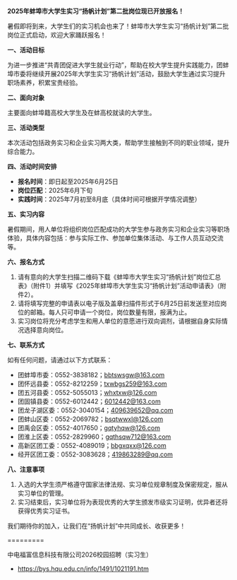 **2025年蚌埠市大学生实习“扬帆计划”第二批岗位现已开放报名！**

暑假即将到来，大学生们的实习机会也来了！蚌埠市大学生实习“扬帆计划”第二批岗位正式启动，欢迎大家踊跃报名！

**一、活动目标**

为进一步推进“共青团促进大学生就业行动”，帮助在校大学生提升实践能力，团蚌埠市委将继续开展2025年大学生实习“扬帆计划”活动，鼓励大学生通过实习提升职场素养，积累宝贵经验。

**二、面向对象**

主要面向蚌埠籍高校大学生及在蚌高校就读的大学生。

**三、活动类型**

本次活动包括政务实习和企业实习两大类，帮助学生接触到不同的职业领域，提升综合能力。

**四、活动时间安排**

* **报名时间**：即日起至2025年6月25日
* **岗位匹配**：2025年6月下旬
* **实践时间**：2025年7月初至8月底（具体时间可根据开学情况调整）

**五、实习内容**

暑假期间，用人单位将组织岗位匹配成功的大学生参与政务实习和企业实习等职场体验，具体内容包括：参与实际工作、参加单位集体活动、与工作人员互动交流等。

**六、报名方式**

1. 请有意向的大学生扫描二维码下载《蚌埠市大学生实习“扬帆计划”岗位汇总表》（附件1）并填写《2025年蚌埠市大学生实习“扬帆计划”活动申请表》（附件2）。
2. 请将填写完整的申请表以电子版及盖章扫描件形式于6月25日前发送至对应岗位的邮箱。每人只可申请一个岗位，岗位数量有限，报满为止。
3. 实习岗位将充分考虑学生和用人单位的意愿进行双向调剂，请根据自身实际情况选择意向岗位。

**七、联系方式**

如有任何问题，请通过以下方式联系：

* 团蚌埠市委：0552-3838182；[bbtswsgw@163.com](mailto:bbtswsgw@163.com)
* 团怀远县委：0552-8212259；[txwbgs259@163.com](mailto:txwbgs259@163.com)
* 团五河县委：0552-5055013；[whxtxw@126.com](mailto:whxtxw@126.com)
* 团固镇县委：0552-6012442；[6012442@163.com](mailto:6012442@163.com)
* 团龙子湖区委：0552-3040154；[409639652@qq.com](mailto:409639652@qq.com)
* 团蚌山区委：0552-2069782；[bsqtwwxl@126.com](mailto:bsqtwwxl@126.com)
* 团禹会区委：0552-4017650；[gqtyhqw@126.com](mailto:gqtyhqw@126.com)
* 团淮上区委：0552-2829960；[gqthsqw712@163.com](mailto:gqthsqw712@163.com)
* 高新区团工委：0552-4089019；[bbgxqxx@126.com](mailto:bbgxqxx@126.com)
* 经开区团工委：0552-3083628；[419863289@qq.com](mailto:419863289@qq.com)

**八、注意事项**

1. 入选的大学生须严格遵守国家法律法规、实习单位规章制度及保密规定，服从实习单位的管理。
2. 实习结束后，实习单位将为表现优秀的大学生颁发市级实习证明，优异者还将获得优秀实习证书。

我们期待你的加入，让我们在“扬帆计划”中共同成长、收获更多！

=========

中电福富信息科技有限公司2026校园招聘（实习生）
 - https://bys.hqu.edu.cn/info/1491/1021191.htm

